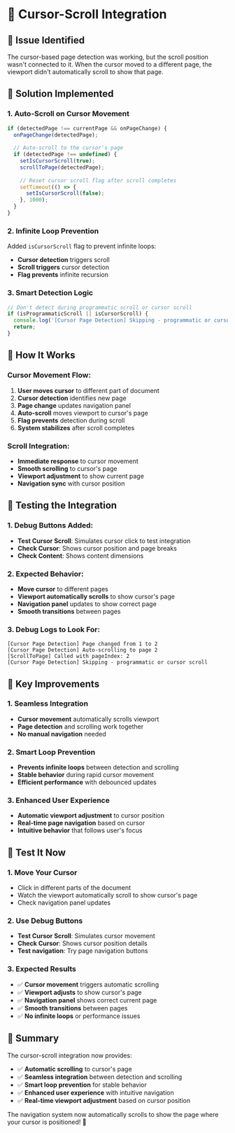 # 🔗 **Cursor-Scroll Integration**

## 🎯 **Issue Identified**
The cursor-based page detection was working, but the scroll position wasn't connected to it. When the cursor moved to a different page, the viewport didn't automatically scroll to show that page.

## 🔧 **Solution Implemented**

### **1. Auto-Scroll on Cursor Movement**
```typescript
if (detectedPage !== currentPage && onPageChange) {
  onPageChange(detectedPage);
  
  // Auto-scroll to the cursor's page
  if (detectedPage !== undefined) {
    setIsCursorScroll(true);
    scrollToPage(detectedPage);
    
    // Reset cursor scroll flag after scroll completes
    setTimeout(() => {
      setIsCursorScroll(false);
    }, 1000);
  }
}
```

### **2. Infinite Loop Prevention**
Added `isCursorScroll` flag to prevent infinite loops:
- **Cursor detection** triggers scroll
- **Scroll triggers** cursor detection
- **Flag prevents** infinite recursion

### **3. Smart Detection Logic**
```typescript
// Don't detect during programmatic scroll or cursor scroll
if (isProgrammaticScroll || isCursorScroll) {
  console.log('[Cursor Page Detection] Skipping - programmatic or cursor scroll');
  return;
}
```

## 🎯 **How It Works**

### **Cursor Movement Flow:**
1. **User moves cursor** to different part of document
2. **Cursor detection** identifies new page
3. **Page change** updates navigation panel
4. **Auto-scroll** moves viewport to cursor's page
5. **Flag prevents** detection during scroll
6. **System stabilizes** after scroll completes

### **Scroll Integration:**
- **Immediate response** to cursor movement
- **Smooth scrolling** to cursor's page
- **Viewport adjustment** to show current page
- **Navigation sync** with cursor position

## 🧪 **Testing the Integration**

### **1. Debug Buttons Added:**
- **Test Cursor Scroll**: Simulates cursor click to test integration
- **Check Cursor**: Shows cursor position and page breaks
- **Check Content**: Shows content dimensions

### **2. Expected Behavior:**
- **Move cursor** to different pages
- **Viewport automatically scrolls** to show cursor's page
- **Navigation panel** updates to show correct page
- **Smooth transitions** between pages

### **3. Debug Logs to Look For:**
```
[Cursor Page Detection] Page changed from 1 to 2
[Cursor Page Detection] Auto-scrolling to page 2
[ScrollToPage] Called with pageIndex: 2
[Cursor Page Detection] Skipping - programmatic or cursor scroll
```

## 🎯 **Key Improvements**

### **1. Seamless Integration**
- **Cursor movement** automatically scrolls viewport
- **Page detection** and scrolling work together
- **No manual navigation** needed

### **2. Smart Loop Prevention**
- **Prevents infinite loops** between detection and scrolling
- **Stable behavior** during rapid cursor movement
- **Efficient performance** with debounced updates

### **3. Enhanced User Experience**
- **Automatic viewport adjustment** to cursor position
- **Real-time page navigation** based on cursor
- **Intuitive behavior** that follows user's focus

## 🚀 **Test It Now**

### **1. Move Your Cursor**
- Click in different parts of the document
- Watch the viewport automatically scroll to show cursor's page
- Check navigation panel updates

### **2. Use Debug Buttons**
- **Test Cursor Scroll**: Simulates cursor movement
- **Check Cursor**: Shows cursor position details
- **Test navigation**: Try page navigation buttons

### **3. Expected Results**
- ✅ **Cursor movement** triggers automatic scrolling
- ✅ **Viewport adjusts** to show cursor's page
- ✅ **Navigation panel** shows correct current page
- ✅ **Smooth transitions** between pages
- ✅ **No infinite loops** or performance issues

## 🎯 **Summary**

The cursor-scroll integration now provides:
- ✅ **Automatic scrolling** to cursor's page
- ✅ **Seamless integration** between detection and scrolling
- ✅ **Smart loop prevention** for stable behavior
- ✅ **Enhanced user experience** with intuitive navigation
- ✅ **Real-time viewport adjustment** based on cursor position

The navigation system now automatically scrolls to show the page where your cursor is positioned! 🎉
